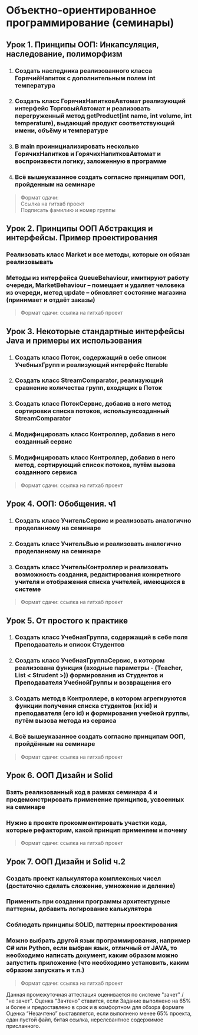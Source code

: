 # Объектно-ориентированное программирование (семинары)

## Урок 1. Принципы ООП: Инкапсуляция, наследование, полиморфизм

1. ### Создать наследника реализованного класса ГорячийНапиток с дополнительным полем int температура

2. ### Создать класс ГорячихНапитковАвтомат реализующий интерфейс ТорговыйАвтомат и реализовать перегруженный метод getProduct(int name, int volume, int temperature), выдающий продукт соответствующий имени, объёму и температуре

3. ### В main проинициализировать несколько ГорячихНапитков и ГорячихНапитковАвтомат и воспроизвести логику, заложенную в программе

4. ### Всё вышеуказанное создать согласно принципам ООП, пройденным на семинаре

> Формат сдачи:\
> Ссылка на гитхаб проект\
> Подписать фамилию и номер группы

## Урок 2. Принципы ООП Абстракция и интерфейсы. Пример проектирования

### Реализовать класс Market и все методы, которые он обязан реализовывать

### Методы из интерфейса QueueBehaviour, имитируют работу очереди, MarketBehaviour – помещает и удаляет человека из очереди, метод update – обновляет состояние магазина (принимает и отдаёт заказы)

> Формат сдачи: ссылка на гитхаб проект

## Урок 3. Некоторые стандартные интерфейсы Java и примеры их использования

1. ### Создать класс Поток, содержащий в себе список УчебныхГрупп и реализующий интерфейс Iterable

2. ### Создать класс StreamComparator, реализующий сравнение количества групп, входящих в Поток

3. ### Создать класс ПотокСервис, добавив в него метод сортировки списка потоков, используясозданный StreamComparator

4. ### Модифицировать класс Контроллер, добавив в него созданный сервис

5. ### Модифицировать класс Контроллер, добавив в него метод, сортирующий список потоков, путём вызова созданного сервиса

> Формат сдачи: ссылка на гитхаб проект

## Урок 4. ООП: Обобщения. ч1

1. ### Создать класс УчительСервис и реализовать аналогично проделанному на семинаре

2. ### Создать класс УчительВью и реализовать аналогично проделанному на семинаре

3. ### Создать класс УчительКонтроллер и реализовать возможность создания, редактирования конкретного учителя и отображения списка учителей, имеющихся в системе

> Формат сдачи: ссылка на гитхаб проект

## Урок 5. От простого к практике

1. ### Создать класс УчебнаяГруппа, содержащий в себе поля Преподаватель и список Студентов

2. ### Создать класс УчебнаяГруппаСервис, в котором реализована функция (входные параметры - (Teacher, List < Strudent >)) формирования из Студентов и Преподавателя УчебнойГруппы и возвращения его

3. ### Создать метод в Контроллере, в котором агрегируются функции получения списка студентов (их id) и преподавателя (его id) и формирования учебной группы, путём вызова метода из сервиса

4. ### Всё вышеуказанное создать согласно принципам ООП, пройдённым на семинаре

> Формат сдачи: ссылка на гитхаб проект

## Урок 6. ООП Дизайн и Solid

### Взять реализованный код в рамках семинара 4 и продемонстрировать применение принципов, усвоенных на семинаре

### Нужно в проекте прокомментировать участки кода, которые рефакторим, какой принцип применяем и почему

> Формат сдачи: ссылка на гитхаб проект

## Урок 7. ООП Дизайн и Solid ч.2

### Создать проект калькулятора комплексных чисел (достаточно сделать сложение, умножение и деление)

### Применить при создании программы архитектурные паттерны, добавить логирование калькулятора

### Соблюдать принципы SOLID, паттерны проектирования

### Можно выбрать другой язык программирования, например C# или Python, если выбран язык, отличный от JAVA, то необходимо написать документ, каким образом можно запустить приложение (что необходимо установить, каким образом запускать и т.п.)

> Формат сдачи: ссылка на гитхаб проект

Данная промежуточная аттестация оценивается по системе "зачет" / "не зачет".
Оценка “Зачтено” ставится, если Задание выполнено на 65% и более и предоставлено в срок и в комфортном для обзора формате
Оценка “Незачтено” выставляется, если выполнено менее 65% проекта, сдан пустой файл, битая ссылка, нерелевантное содержимое присланного.

